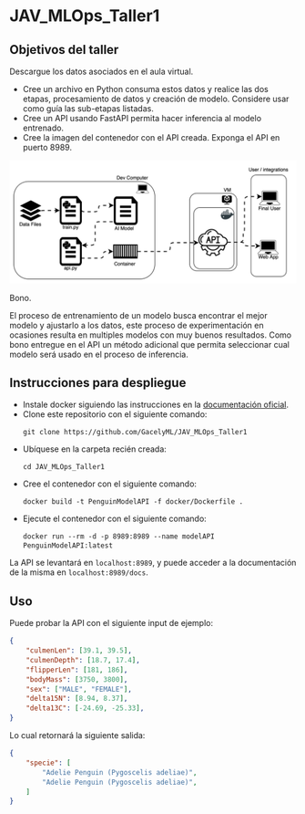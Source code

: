 # JAV_MLOps_Taller1

## Objetivos del taller
Descargue los datos asociados en el aula virtual.


- Cree un archivo en Python consuma estos datos y realice las dos etapas, procesamiento de datos y creación de modelo. Considere usar como guía las sub-etapas listadas. 
- Cree un API usando FastAPI permita hacer inferencia al modelo entrenado.
- Cree la imagen del contenedor con el API creada. Exponga el API en puerto 8989.

![Nivel 0](img/lvl0.svg)

Bono.

El proceso de entrenamiento de un modelo busca encontrar el mejor modelo y ajustarlo a los datos, este proceso de experimentación en ocasiones resulta en multiples modelos con muy buenos resultados. Como bono entregue en el API un método adicional que permita seleccionar cual modelo será usado en el proceso de inferencia.

## Instrucciones para despliegue

- Instale docker siguiendo las instrucciones en la [documentación oficial](https://docs.docker.com/get-docker/).
- Clone este repositorio con el siguiente comando:
    ```shell
    git clone https://github.com/GacelyML/JAV_MLOps_Taller1
    ```
- Ubíquese en la carpeta recién creada:
    ```shell
    cd JAV_MLOps_Taller1
    ```
- Cree el contenedor con el siguiente comando:
    ```shell
    docker build -t PenguinModelAPI -f docker/Dockerfile .
    ```
- Ejecute el contenedor con el siguiente comando:
    ```shell
    docker run --rm -d -p 8989:8989 --name modelAPI PenguinModelAPI:latest
    ```

La API se levantará en `localhost:8989`, y
puede acceder a la documentación de la misma en `localhost:8989/docs`.

## Uso

Puede probar la API con el siguiente input de ejemplo:

```json
{
    "culmenLen": [39.1, 39.5],
    "culmenDepth": [18.7, 17.4],
    "flipperLen": [181, 186],
    "bodyMass": [3750, 3800],
    "sex": ["MALE", "FEMALE"],
    "delta15N": [8.94, 8.37],
    "delta13C": [-24.69, -25.33],
}
```

Lo cual retornará la siguiente salida:

```json
{
    "specie": [
        "Adelie Penguin (Pygoscelis adeliae)",
        "Adelie Penguin (Pygoscelis adeliae)",
    ]
}
```
